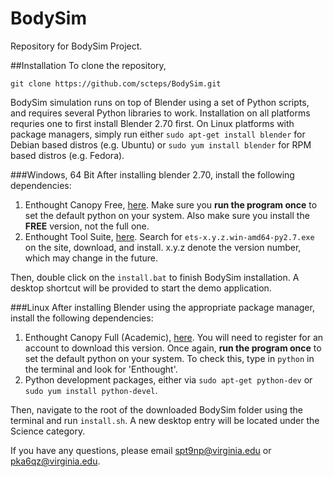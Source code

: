 BodySim
=======

Repository for BodySim Project.

##Installation
To clone the repository, 

```
git clone https://github.com/scteps/BodySim.git
```

BodySim simulation runs on top of Blender using a set of Python scripts, and requires several Python libraries to work. Installation on all platforms requries one to first install Blender 2.70 first. On Linux platforms with package managers, simply run either `sudo apt-get install blender` for Debian based distros (e.g. Ubuntu) or `sudo yum install blender` for RPM based distros (e.g. Fedora).

###Windows, 64 Bit
After installing blender 2.70, install the following dependencies:

1. Enthought Canopy Free, [here](https://www.enthought.com/products/epd/free/). Make sure you **run the program once** to set the default python on your system. Also make sure you install the **FREE** version, not the full one.
2. Enthought Tool Suite, [here](http://www.lfd.uci.edu/~gohlke/pythonlibs/#ets). Search for `ets-x.y.z.win-amd64-py2.7.exe` on the site, download, and install. x.y.z denote the version number, which may change in the future.

Then, double click on the `install.bat` to finish BodySim installation. A desktop shortcut will be provided to start the demo application.

###Linux
After installing Blender using the appropriate package manager, install the following dependencies:

1. Enthought Canopy Full (Academic), [here](https://www.enthought.com/products/canopy/academic/). You will need to register for an account to download this version. Once again, **run the program once** to set the default python on your system. To check this, type in `python` in the terminal and look for 'Enthought'.
2. Python development packages, either via `sudo apt-get python-dev` or `sudo yum install python-devel`.

Then, navigate to the root of the downloaded BodySim folder using the terminal and run `install.sh`. A new desktop entry will be located under the Science category.

If you have any questions, please email spt9np@virginia.edu or pka6qz@virginia.edu.
